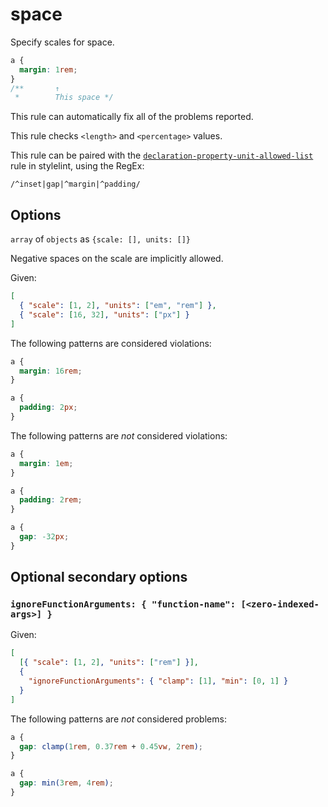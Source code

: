 # space

Specify scales for space.

```css
a {
  margin: 1rem;
}
/**       ↑
 *        This space */
```

This rule can automatically fix all of the problems reported.

This rule checks `<length>` and `<percentage>` values.

This rule can be paired with the [`declaration-property-unit-allowed-list`](https://stylelint.io/user-guide/rules/declaration-property-unit-allowed-list) rule in stylelint, using the RegEx:

```
/^inset|gap|^margin|^padding/
```

## Options

`array` of `objects` as `{scale: [], units: []}`

Negative spaces on the scale are implicitly allowed.

Given:

```json
[
  { "scale": [1, 2], "units": ["em", "rem"] },
  { "scale": [16, 32], "units": ["px"] }
]
```

The following patterns are considered violations:

```css
a {
  margin: 16rem;
}
```

```css
a {
  padding: 2px;
}
```

The following patterns are _not_ considered violations:

```css
a {
  margin: 1em;
}
```

```css
a {
  padding: 2rem;
}
```

```css
a {
  gap: -32px;
}
```

## Optional secondary options

### `ignoreFunctionArguments: { "function-name": [<zero-indexed-args>] }`

Given:

```json
[
  [{ "scale": [1, 2], "units": ["rem"] }],
  {
    "ignoreFunctionArguments": { "clamp": [1], "min": [0, 1] }
  }
]
```

The following patterns are _not_ considered problems:

```css
a {
  gap: clamp(1rem, 0.37rem + 0.45vw, 2rem);
}
```

```css
a {
  gap: min(3rem, 4rem);
}
```
